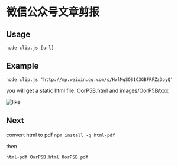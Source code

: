 # 微信公众号文章剪报

## Usage
``
node clip.js [url]
``

## Example
``
node clip.js 'http://mp.weixin.qq.com/s/HolMqSOS1C3GBFRFZz3oyQ'
``

you will get a static html file:
OorP5B.html and images/OorP5B/xxx

![like](https://v5ent.com/images/ec1057cc754a65ec0f5384182a945f08)


## Next
convert html to pdf
``
npm install -g html-pdf
``

then

``
html-pdf OorP5B.html OorP5B.pdf
``
